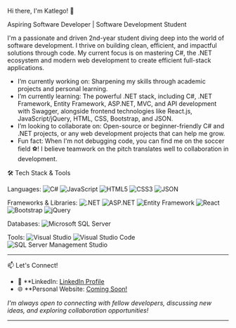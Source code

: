 Hi there, I'm Katlego! 👋

Aspiring Software Developer | Software Development Student

I'm a passionate and driven 2nd-year student diving deep into the world of software development. I thrive on building clean, efficient, and impactful solutions through code. My current focus is on mastering C#, the .NET ecosystem and modern web development to create efficient full-stack applications.

- I’m currently working on: Sharpening my skills through academic projects and personal learning.
- I’m currently learning: The powerful .NET stack, including C#, .NET Framework, Entity Framework, ASP.NET, MVC, and API development with Swagger, alongside frontend technologies like React.js, JavaScript/jQuery, HTML, CSS, Bootstrap, and JSON.
- I’m looking to collaborate on: Open-source or beginner-friendly C# and .NET projects, or any web development projects that can help me grow.
- Fun fact: When I'm not debugging code, you can find me on the soccer field ⚽! I believe teamwork on the pitch translates well to collaboration in development.



🛠️ Tech Stack & Tools

Languages:
![C#](https://img.shields.io/badge/C%23-239120?style=for-the-badge&logo=c-sharp&logoColor=white)
![JavaScript](https://img.shields.io/badge/JavaScript-F7DF1E?style=for-the-badge&logo=javascript&logoColor=black)
![HTML5](https://img.shields.io/badge/HTML5-E34F26?style=for-the-badge&logo=html5&logoColor=white)
![CSS3](https://img.shields.io/badge/CSS3-1572B6?style=for-the-badge&logo=css3&logoColor=white)
![JSON](https://img.shields.io/badge/JSON-000000?style=for-the-badge&logo=json&logoColor=white)

Frameworks & Libraries:
![.NET](https://img.shields.io/badge/.NET-512BD4?style=for-the-badge&logo=dotnet&logoColor=white)
![ASP.NET](https://img.shields.io/badge/ASP.NET-512BD4?style=for-the-badge&logo=dotnet&logoColor=white)
![Entity Framework](https://img.shields.io/badge/Entity_Framework-512BD4?style=for-the-badge&logo=dotnet&logoColor=white)
![React](https://img.shields.io/badge/React-20232A?style=for-the-badge&logo=react&logoColor=61DAFB)
![Bootstrap](https://img.shields.io/badge/Bootstrap-7952B3?style=for-the-badge&logo=bootstrap&logoColor=white)
![jQuery](https://img.shields.io/badge/jQuery-0769AD?style=for-the-badge&logo=jquery&logoColor=white)

Databases:
![Microsoft SQL Server](https://img.shields.io/badge/Microsoft_SQL_Server-CC2927?style=for-the-badge&logo=microsoft-sql-server&logoColor=white)

Tools:
![Visual Studio](https://img.shields.io/badge/Visual_Studio-5C2D91?style=for-the-badge&logo=visual-studio&logoColor=white)
![Visual Studio Code](https://img.shields.io/badge/Visual_Studio_Code-007ACC?style=for-the-badge&logo=visual-studio-code&logoColor=white)
![SQL Server Management Studio](https://img.shields.io/badge/SSMS-CC2927?style=for-the-badge&logo=microsoft-sql-server&logoColor=white)

---

📫 Let's Connect!

- 🔗 **LinkedIn: [LinkedIn Profile](https://www.linkedin.com/in/katlego-mthembu-0a0242306)
- 🌐 **Personal Website: [Coming Soon!]()

*I'm always open to connecting with fellow developers, discussing new ideas, and exploring collaboration opportunities!*

---

<!---
realkatlego/realkatlego is a ✨ special ✨ repository because its `README.md` (this file) appears on your GitHub profile.
You can click the Preview link to take a look at your changes.
--->

<!--
**realkatlego/realkatlego** is a ✨ _special_ ✨ repository because its `README.md` (this file) appears on your GitHub profile.

Here are some ideas to get you started:

- 🔭 I’m currently working on ...
- 🌱 I’m currently learning ...
- 👯 I’m looking to collaborate on ...
- 🤔 I’m looking for help with ...
- 💬 Ask me about ...
- 📫 How to reach me: ...
- 😄 Pronouns: ...
- ⚡ Fun fact: ...
-->
